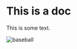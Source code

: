 # This is a doc

This is some text.

![baseball](https://www.draw.io/?lightbox=1&highlight=0000ff&edit=_blank&layers=1&nav=1#G1QF_faz1F0DPxRaCrzMQ1iTMtmGbf17V3)